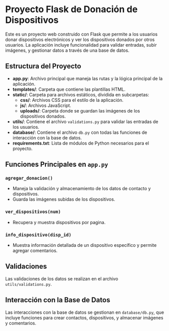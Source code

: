 # Proyecto Flask de Donación de Dispositivos

Este es un proyecto web construido con Flask que permite a los usuarios donar dispositivos electrónicos y ver los dispositivos donados por otros usuarios. La aplicación incluye funcionalidad para validar entradas, subir imágenes, y gestionar datos a través de una base de datos.

## Estructura del Proyecto

- **app.py**: Archivo principal que maneja las rutas y la lógica principal de la aplicación.
- **templates/**: Carpeta que contiene las plantillas HTML.
- **static/**: Carpeta para archivos estáticos, dividida en subcarpetas:
  - **css/**: Archivos CSS para el estilo de la aplicación.
  - **js/**: Archivos JavaScript.
  - **uploads/**: Carpeta donde se guardan las imágenes de los dispositivos donados.
- **utils/**: Contiene el archivo `validations.py` para validar las entradas de los usuarios.
- **database/**: Contiene el archivo `db.py` con todas las funciones de interacción con la base de datos.
- **requirements.txt**: Lista de módulos de Python necesarios para el proyecto.


## Funciones Principales en `app.py`

### `agregar_donacion()`

- Maneja la validación y almacenamiento de los datos de contacto y dispositivos.
- Guarda las imágenes subidas de los dispositivos.

### `ver_dispositivos(num)`

- Recupera y muestra dispositivos por pagina.

### `info_dispositivo(disp_id)`

- Muestra información detallada de un dispositivo específico y permite agregar comentarios.

## Validaciones

Las validaciones de los datos se realizan en el archivo `utils/validations.py`.

## Interacción con la Base de Datos

Las interacciones con la base de datos se gestionan en `database/db.py`, que incluye funciones para crear contactos, dispositivos, y almacenar imágenes y comentarios.
